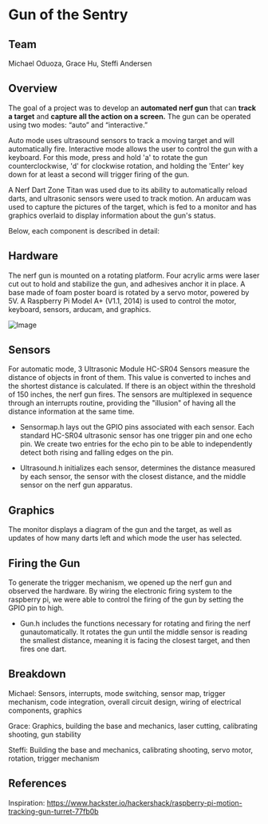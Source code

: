 # Gun of the Sentry

## Team
Michael Oduoza, Grace Hu, Steffi Andersen

## Overview
The goal of a project was to develop an **automated nerf gun** that can **track a target** and **capture all the action on a screen.**   The gun can be operated using two modes: “auto” and “interactive.”

Auto mode uses ultrasound sensors to track a moving target and will automatically fire.
Interactive mode allows the user to control the gun with a keyboard. For this mode, press and hold 'a' to rotate the gun counterclockwise, 'd' for clockwise rotation, and holding the 'Enter' key down for at least a second will trigger firing of the gun.

A Nerf Dart Zone Titan was used due to its ability to automatically reload darts, and ultrasonic sensors were used to track motion. An arducam was used to capture the pictures of the target, which is fed to a monitor and has graphics overlaid to display information about the gun's status. 

Below, each component is described in detail:

## Hardware

The nerf gun is mounted on a rotating platform. Four acrylic arms were laser cut out to hold and stabilize the gun, and adhesives anchor it in place. A base made of foam poster board is rotated by a servo motor, powered by 5V. A Raspberry Pi Model A+ (V1.1, 2014) is used to control the motor, keyboard, sensors, arducam, and graphics.  

![Image](https://github.com/cs107e/sandersen12-mcoduoza-gracehu0405-project/blob/master/gun.jpeg)

## Sensors
For automatic mode, 3 Ultrasonic Module HC-SR04 Sensors measure the distance of objects in front of them. This value is converted to inches and the shortest distance is calculated. If there is an object within the threshold of 150 inches, the nerf gun fires. The sensors are multiplexed in sequence through an interrupts routine, providing the "illusion" of having all the distance information at the same time. 

- Sensormap.h lays out the GPIO pins associated with each sensor. Each standard HC-SR04 ultrasonic sensor has one trigger pin and one echo pin. We create two entries for the echo pin to be able to independently detect both rising and falling edges on the pin.

- Ultrasound.h initializes each sensor, determines the distance measured by each sensor, the sensor with the closest distance, and the middle sensor on the nerf gun apparatus.

## Graphics

The monitor displays a diagram of the gun and the target, as well as updates of how many darts left and which mode the user has selected.  

## Firing the Gun

To generate the trigger mechanism, we opened up the nerf gun and observed the hardware. By wiring the electronic firing system to the raspberry pi, we were able to control the firing of the gun by setting the GPIO pin to high.

- Gun.h includes the functions necessary for rotating and firing the nerf gunautomatically.  It rotates the gun until the middle sensor is reading the smallest distance, meaning it is facing the closest target, and then fires one dart.

## Breakdown

Michael: Sensors, interrupts, mode switching, sensor map, trigger mechanism, code integration, overall circuit design, wiring of electrical components, graphics

Grace: Graphics, building the base and mechanics, laser cutting, calibrating shooting, gun stability

Steffi: Building the base and mechanics, calibrating shooting, servo motor, rotation, trigger mechanism

## References

Inspiration: https://www.hackster.io/hackershack/raspberry-pi-motion-tracking-gun-turret-77fb0b
